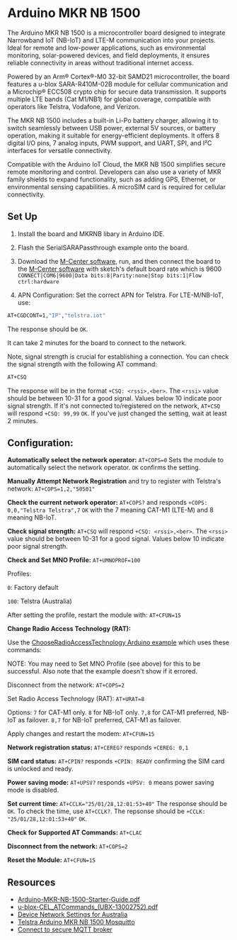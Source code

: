 # Arduino MKR NB 1500

The Arduino MKR NB 1500 is a microcontroller board designed to integrate Narrowband IoT (NB-IoT) and LTE-M communication into your projects. Ideal for remote and low-power applications, such as environmental monitoring, solar-powered devices, and field deployments, it ensures reliable connectivity in areas without traditional internet access.

Powered by an Arm® Cortex®-M0 32-bit SAMD21 microcontroller, the board features a u-blox SARA-R410M-02B module for cellular communication and a Microchip® ECC508 crypto chip for secure data transmission. It supports multiple LTE bands (Cat M1/NB1) for global coverage, compatible with operators like Telstra, Vodafone, and Verizon.

The MKR NB 1500 includes a built-in Li-Po battery charger, allowing it to switch seamlessly between USB power, external 5V sources, or battery operation, making it suitable for energy-efficient deployments. It offers 8 digital I/O pins, 7 analog inputs, PWM support, and UART, SPI, and I²C interfaces for versatile connectivity.

Compatible with the Arduino IoT Cloud, the MKR NB 1500 simplifies secure remote monitoring and control. Developers can also use a variety of MKR family shields to expand functionality, such as adding GPS, Ethernet, or environmental sensing capabilities. A microSIM card is required for cellular connectivity.

## Set Up

1. Install the board and MKRNB libary in Arduino IDE.

2. Flash the SerialSARAPassthrough example onto the board.

3. Download the [M-Center software](https://www.u-blox.com/en/product/m-center), run, and then connect the board to the [M-Center software](https://content.u-blox.com/sites/default/files/2024-11/m-center_02.10.00.exe) with sketch's default board rate which is 9600 `CONNECT|COM6|9600|Data bits:8|Parity:none|Stop bits:1|Flow ctrl:hardware`

4. APN Configuration: Set the correct APN for Telstra. For LTE-M/NB-IoT, use:

```bash
AT+CGDCONT=1,"IP","telstra.iot"
```

The response should be `OK`.

It can take 2 minutes for the board to connect to the network.

Note, signal strength is crucial for establishing a connection. You can check the signal strength with the following AT command:

```bash
AT+CSQ
```

The response will be in the format `+CSQ: <rssi>,<ber>`. The `<rssi>` value should be between 10-31 for a good signal. Values below 10 indicate poor signal strength.
If it's not connected to/registered on the network, `AT+CSQ` will respond `+CSQ: 99,99` `OK`. If you've just changed the setting, wait at least 2 minutes.

## Configuration:

**Automatically select the network operator:** `AT+COPS=0`
Sets the module to automatically select the network operator. `OK` confirms the setting.

**Manually Attempt Network Registration** and try to register with Telstra's network: `AT+COPS=1,2,"50501"`

**Check the current network operator:** `AT+COPS?` and responds `+COPS: 0,0,"Telstra Telstra",7` `OK` with the 7 meaning CAT-M1 (LTE-M) and 8 meaning NB-IoT.

**Check signal strength:** `AT+CSQ` will respond `+CSQ: <rssi>,<ber>`. The `<rssi>` value should be between 10-31 for a good signal. Values below 10 indicate poor signal strength.

**Check and Set MNO Profile:** `AT+UMNOPROF=100`

Profiles:

`0`: Factory default

`100`: Telstra (Australia) 

After setting the profile, restart the module with: `AT+CFUN=15`

**Change Radio Access Technology (RAT):**

Use the [ChooseRadioAccessTechnology Arduino example](https://github.com/Luen/Arduino-MKR-NB-1500/tree/main/ChooseRadioAccessTechnology) which uses these commands:

NOTE: You may need to Set MNO Profile (see above) for this to be successful. Also note that the example doesn't show if it errored.

Disconnect from the network: `AT+COPS=2`

Set Radio Access Technology (RAT): `AT+URAT=8`

Options:
`7` for CAT-M1 only.
`8` for NB-IoT only.
`7,8` for CAT-M1 preferred, NB-IoT as failover.
`8,7` for NB-IoT preferred, CAT-M1 as failover.

Apply changes and restart the modem:  `AT+CFUN=15`

**Network registration status:**
`AT+CEREG?` responds `+CEREG: 0,1`

**SIM card status:** `AT+CPIN?` responds `+CPIN: READY` confirming the SIM card is unlocked and ready.

**Power saving mode:** `AT+UPSV?` responds `+UPSV: 0` means power saving mode is disabled.

**Set current time:** `AT+CCLK="25/01/28,12:01:53+40"`
The response should be `OK`.
To check the time, use `AT+CCLK?`.
The repsonse should be `+CCLK: "25/01/28,12:01:53+40"` `OK`.

**Check for Supported AT Commands:** `AT+CLAC`

**Disconnect from the network:** `AT+COPS=2`

**Reset the Module:** `AT+CFUN=15`

## Resources

- [Arduino-MKR-NB-1500-Starter-Guide.pdf](https://github.com/Luen/Arduino-MKR-NB-1500/Arduino-MKR-NB-1500-Starter-Guide.pdf)
- [u-blox-CEL_ATCommands_(UBX-13002752).pdf](https://github.com/Luen/Arduino-MKR-NB-1500/u-blox-CEL_ATCommands_(UBX-13002752).pdf)
- [Device Network Settings for Australia](https://support.digitalmatter.com/en_US/lte-mnb-iot/australia-suggested-4g-settings)
- [Telstra Arduino MKR NB 1500 Mosquitto](https://github.com/telstra/arduino-mkr-nb-1500-mosquitto)
- [Connect to secure MQTT broker](https://portal.u-blox.com/s/question/0D52p00009AblwoCAB/how-do-you-configure-sara-r4-to-connect-to-secure-mqtt-broker)
